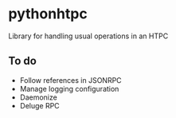 pythonhtpc
==========

Library for handling usual operations in an HTPC

To do
-----
* Follow references in JSONRPC
* Manage logging configuration
* Daemonize
* Deluge RPC

